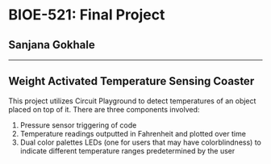 # BIOE-521: Final Project
## Sanjana Gokhale
________________________________________________________________________



## Weight Activated Temperature Sensing Coaster

This project utilizes Circuit Playground to detect temperatures of an object placed on top of it.
There are three components involved: 
1) Pressure sensor triggering of code
2) Temperature readings outputted in Fahrenheit and plotted over time
3) Dual color palettes LEDs (one for users that may have colorblindness) to indicate different temperature ranges predetermined by the user 
